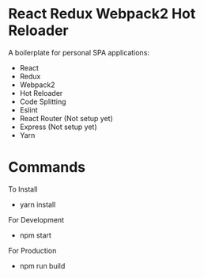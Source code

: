 # React Redux Webpack2 Hot Reloader

A boilerplate for personal SPA applications:

 - React 
 - Redux 
 - Webpack2
 - Hot Reloader
 - Code Splitting
 - Eslint
 - React Router (Not setup yet)
 - Express (Not setup yet)
 - Yarn

# Commands
To Install
 - yarn install


For Development
 - npm start


For Production
 - npm run build
